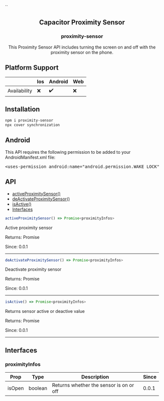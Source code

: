 ``<div align="center">
  <h2>Capacitor Proximity Sensor</h2>
  <h3>proximity-sensor</h3>
  <p>This Proximity Sensor API includes turning the screen on and off with the proximity sensor on the phone.</p>
</div>
<div>
  <h2>Platform Support</h2>
  <table>
    <thead>
      <tr>
        <th></th>
        <th>Ios</th>
        <th>Android</th>
        <th>Web</th>
      </tr>
    </thead>
    <tbody>
      <tr>
        <td>Availability</td>
        <td>❌</td>
        <td>✔️</td>
        <td>❌</td>
      </tr>
    </tbody>
  </table>
</div>
<div>
  <h2>Installation</h2>

 ```powershell
npm i proximity-sensor
npx cover synchronization
```

</div>
<div>
  <h2>Android</h2>
  <p>
    This API requires the following permission to be added to your AndroidManifest.xml file:
    <pre><span><</span><span>uses-permission </span><span>android:name="android.permission.WAKE_LOCK"</span><span>/></span></pre>
  </p>
</div>
<div>
  <h2>API</h2>
 <ul>
   <li>
     <a href="#activeProximitySensor">activeProximitySensor()</a>
   </li>
   <li>
     <a href="#deActivateProximitySensor">deActivateProximitySensor()</a>
   </li>
   <li>
     <a href="#isActive">isActive()</a>
   </li>
   <li>
     <a href="#interfaces">Interfaces</a>
   </li>
 </ul>
  <div id="#activeProximitySensor">
    
 ```javascript
activeProximitySensor() => Promise<proximityInfos>
 ```
<p>Active proximity sensor</p>
<p>Returns: Promise<proximityInfos></p>
<p>Since: 0.0.1</p>
  </div>

<hr>
  
  <div id="deActivateProximitySensor">
    
 ```javascript
deActivateProximitySensor() => Promise<proximityInfos>
 ```
<p>Deactivate proximity sensor</p>
<p>Returns: Promise<proximityInfos></p>
<p>Since: 0.0.1</p>
  </div>

  <hr>

 <div id="isActive">
    
 ```javascript
isActive() => Promise<proximityInfos>
 ```
<p>Returns sensor active or deactive value</p>
<p>Returns: Promise<proximityInfos></p>
<p>Since: 0.0.1</p>
  </div>

  <hr>

   <div id="interfaces">
    <h2>Interfaces</h2>
     <h3>proximityInfos</h3>
     <table>
       <thead>
         <tr>
           <th>Prop</th>
           <th>Type</th>
           <th>Description</th>
           <th>Since</th>
         </tr>
       </thead>
       <tbody>
         <tr>
           <td>isOpen</td>
           <td>boolean</td>
           <td>Returns whether the sensor is on or off</td>
           <td>0.0.1</td>
         </tr>
       </tbody>
     </table>
  </div>
  
</div>
